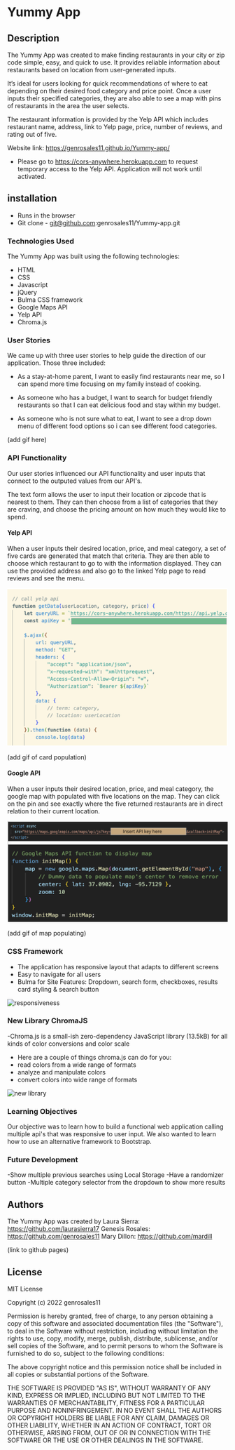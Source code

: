 

# Yummy App

## Description

The Yummy App was created to make finding restaurants in your city or zip code simple, easy, and quick to use. It provides reliable information about restaurants based on location from user-generated inputs. 
 
It’s ideal for users looking for quick recommendations of where to eat depending on their desired food category and price point. 
Once a user inputs their specified categories, they are also able to see a map with pins of restaurants in the area the user selects.

The restaurant information is provided by the Yelp API which includes restaurant name, address, link to Yelp page, price, number of reviews, and rating out of five. 

Website link: https://genrosales11.github.io/Yummy-app/

* Please go to https://cors-anywhere.herokuapp.com to request temporary access to the Yelp API. Application will not work until activated. 


## installation

* Runs in the browser
* Git clone - git@github.com:genrosales11/Yummy-app.git

### Technologies Used

The Yummy App was built using the following technologies:

* HTML
* CSS
* Javascript
* jQuery
* Bulma CSS framework
* Google Maps API
* Yelp API
* Chroma.js


### User Stories

We came up with three user stories to help guide the direction of our application. Those three included:

* As a stay-at-home parent, I want to easily find restaurants near me, so I can spend more time focusing on my family instead of cooking.

* As someone who has a budget, I want to search for budget friendly restaurants so that I can eat delicious food and stay within my budget.

* As someone who is not sure what to eat, I want to see a drop down menu of different food options so i can see different food categories.

(add gif here)


### API Functionality 

Our user stories influenced our API functionality and user inputs that connect to the outputed values from our API's. 

The text form allows the user to input their location or zipcode that is nearest to them. They can then choose from a list of categories that they are craving, and choose the pricing amount on how much they would like to spend. 

#### Yelp API

When a user inputs their desired location, price, and meal category, a set of five cards are generated that match that criteria. They are then able to choose which restaurant to go to with the information displayed. They can use the provided address and also go to the linked Yelp page to read reviews and see the menu.

![alt text](assets/images/yelp_api_code.png)

(add gif of card population)

#### Google API

When a user inputs their desired location, price, and meal category, the google map with populated with five locations on the map. They can click on the pin and see exactly where the five returned restaurants are in direct relation to their current location.

![alt text](assets/images/google_api_code.png)

(add gif of map populating)

### CSS Framework
 
 * The application has responsive layout that adapts to different screens
 * Easy to navigate for all users
 * Bulma for Site Features: Dropdown, search form, checkboxes, results card styling & search button 


![responsiveness](./assets/images/imgCSS.gif)

### New Library ChromaJS
 -Chroma.js is a small-ish zero-dependency JavaScript library (13.5kB) for all kinds of color conversions and color scale
 * Here are a couple of things chroma.js can do for you:
* read colors from a wide range of formats
* analyze and manipulate colors
* convert colors into wide range of formats

![new library](./assets/images/chromajs%20.gif)



### Learning Objectives

Our objective was to learn how to build a functional web application calling multiple api's that was responsive to user input. We also wanted to learn how to use an alternative framework to Bootstrap.

### Future Development

-Show multiple previous searches using Local Storage
-Have a randomizer button
-Multiple category selector from the dropdown to show more results


## Authors

The Yummy App was created by 
Laura Sierra: https://github.com/laurasierra17
Genesis Rosales: https://github.com/genrosales11
Mary Dillon: https://github.com/mardill

(link to github pages)

## License

MIT License

Copyright (c) 2022 genrosales11

Permission is hereby granted, free of charge, to any person obtaining a copy
of this software and associated documentation files (the "Software"), to deal
in the Software without restriction, including without limitation the rights
to use, copy, modify, merge, publish, distribute, sublicense, and/or sell
copies of the Software, and to permit persons to whom the Software is
furnished to do so, subject to the following conditions:

The above copyright notice and this permission notice shall be included in all
copies or substantial portions of the Software.

THE SOFTWARE IS PROVIDED "AS IS", WITHOUT WARRANTY OF ANY KIND, EXPRESS OR
IMPLIED, INCLUDING BUT NOT LIMITED TO THE WARRANTIES OF MERCHANTABILITY,
FITNESS FOR A PARTICULAR PURPOSE AND NONINFRINGEMENT. IN NO EVENT SHALL THE
AUTHORS OR COPYRIGHT HOLDERS BE LIABLE FOR ANY CLAIM, DAMAGES OR OTHER
LIABILITY, WHETHER IN AN ACTION OF CONTRACT, TORT OR OTHERWISE, ARISING FROM,
OUT OF OR IN CONNECTION WITH THE SOFTWARE OR THE USE OR OTHER DEALINGS IN THE
SOFTWARE.
